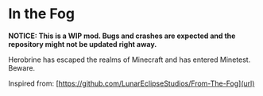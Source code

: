 # In the Fog

**NOTICE: This is a WIP mod. Bugs and crashes are expected and the repository might not be updated right away.**

Herobrine has escaped the realms of Minecraft and has entered Minetest. Beware.

Inspired from: [https://github.com/LunarEclipseStudios/From-The-Fog](url)

